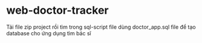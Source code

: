 # web-doctor-tracker
Tải file zip project rồi tìm trong sql-script file dùng doctor_app.sql file để tạo database cho ứng dụng tìm bác sĩ
